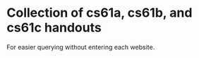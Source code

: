 # Collection of cs61a, cs61b, and cs61c handouts

For easier querying without entering each website.
